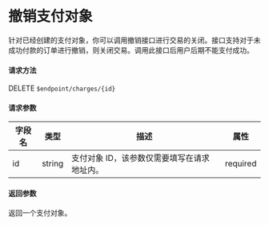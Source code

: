 # 撤销支付对象

针对已经创建的支付对象，你可以调用撤销接口进行交易的关闭。接口支持对于未成功付款的订单进行撤销，则关闭交易。调用此接口后用户后期不能支付成功。

#### 请求方法

DELETE `$endpoint/charges/{id}`

#### 请求参数

| 字段名 | 类型   | 描述                                        | 属性     |
| ------ | ------ | ------------------------------------------- | -------- |
| id     | string | 支付对象 ID，该参数仅需要填写在请求地址内。 | required |
#### 返回参数

返回一个支付对象。
